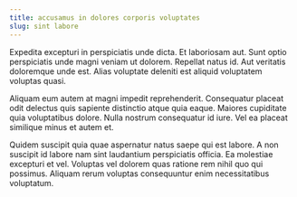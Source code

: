 ```yaml
---
title: accusamus in dolores corporis voluptates
slug: sint labore
---
```


Expedita excepturi in perspiciatis unde dicta. Et laboriosam aut. Sunt optio perspiciatis unde magni veniam ut dolorem. Repellat natus id. Aut veritatis doloremque unde est. Alias voluptate deleniti est aliquid voluptatem voluptas quasi.

Aliquam eum autem at magni impedit reprehenderit. Consequatur placeat odit delectus quis sapiente distinctio atque quia eaque. Maiores cupiditate quia voluptatibus dolore. Nulla nostrum consequatur id iure. Vel ea placeat similique minus et autem et.

Quidem suscipit quia quae aspernatur natus saepe qui est labore. A non suscipit id labore nam sint laudantium perspiciatis officia. Ea molestiae excepturi et vel. Voluptas vel dolorem quas ratione rem nihil quo qui possimus. Aliquam rerum voluptas consequuntur enim necessitatibus voluptatum.
